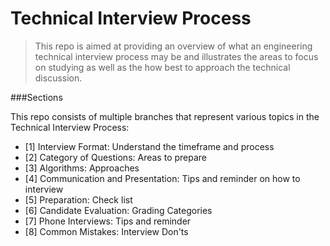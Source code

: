# Technical Interview Process

>This repo is aimed at providing an overview of what an engineering technical interview
>process may be and illustrates the areas to focus on studying as well as the 
>how best to approach the technical discussion.

###Sections

This repo consists of multiple branches that represent various topics in the Technical Interview Process:

  - [1] Interview Format: Understand the timeframe and process
  - [2] Category of Questions: Areas to prepare
  - [3] Algorithms: Approaches  
  - [4] Communication and Presentation: Tips and reminder on how to interview  
  - [5] Preparation: Check list
  - [6] Candidate Evaluation: Grading Categories
  - [7] Phone Interviews: Tips and reminder    
  - [8] Common Mistakes: Interview Don'ts 





